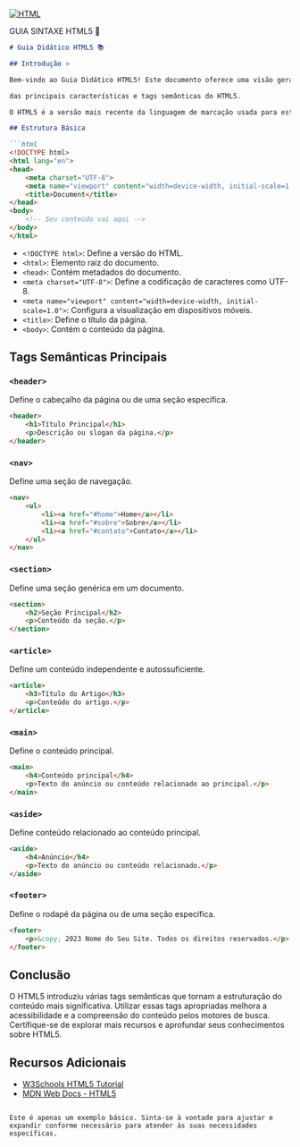 [![HTML](https://img.shields.io/badge/HTML-5-orange?style=flat&logo=html5)](https://link-para-mais-informacoes)

GUIA SINTAXE HTML5 🚀

```markdown
# Guia Didático HTML5 📚

## Introdução ⭐

Bem-vindo ao Guia Didático HTML5! Este documento oferece uma visão geral

das principais características e tags semânticas do HTML5.

O HTML5 é a versão mais recente da linguagem de marcação usada para estruturar e apresentar conteúdo na web.

## Estrutura Básica

```html
<!DOCTYPE html>
<html lang="en">
<head>
    <meta charset="UTF-8">
    <meta name="viewport" content="width=device-width, initial-scale=1.0">
    <title>Document</title>
</head>
<body>
    <!-- Seu conteúdo vai aqui -->
</body>
</html>
```

- `<!DOCTYPE html>`: Define a versão do HTML.
- `<html>`: Elemento raiz do documento.
- `<head>`: Contém metadados do documento.
- `<meta charset="UTF-8">`: Define a codificação de caracteres como UTF-8.
- `<meta name="viewport" content="width=device-width, initial-scale=1.0">`: Configura a visualização em dispositivos móveis.
- `<title>`: Define o título da página.
- `<body>`: Contém o conteúdo da página.

## Tags Semânticas Principais

### `<header>`

Define o cabeçalho da página ou de uma seção específica.

```html
<header>
    <h1>Título Principal</h1>
    <p>Descrição ou slogan da página.</p>
</header>
```

### `<nav>`

Define uma seção de navegação.

```html
<nav>
    <ul>
        <li><a href="#home">Home</a></li>
        <li><a href="#sobre">Sobre</a></li>
        <li><a href="#contato">Contato</a></li>
    </ul>
</nav>
```

### `<section>`

Define uma seção genérica em um documento.

```html
<section>
    <h2>Seção Principal</h2>
    <p>Conteúdo da seção.</p>
</section>
```

### `<article>`

Define um conteúdo independente e autossuficiente.

```html
<article>
    <h3>Título do Artigo</h3>
    <p>Conteúdo do artigo.</p>
</article>
```
### `<main>`

Define o conteúdo principal.

```html
<main>
    <h4>Conteúdo principal</h4>
    <p>Texto do anúncio ou conteúdo relacionado ao principal.</p>
</main>
```

### `<aside>`

Define conteúdo relacionado ao conteúdo principal.

```html
<aside>
    <h4>Anúncio</h4>
    <p>Texto do anúncio ou conteúdo relacionado.</p>
</aside>
```

### `<footer>`

Define o rodapé da página ou de uma seção específica.

```html
<footer>
    <p>&copy; 2023 Nome do Seu Site. Todos os direitos reservados.</p>
</footer>
```

## Conclusão

O HTML5 introduziu várias tags semânticas que tornam a estruturação do conteúdo mais significativa. Utilizar essas tags apropriadas melhora a acessibilidade e a compreensão do conteúdo pelos motores de busca. Certifique-se de explorar mais recursos e aprofundar seus conhecimentos sobre HTML5.

## Recursos Adicionais

- [W3Schools HTML5 Tutorial](https://www.w3schools.com/html/)
- [MDN Web Docs - HTML5](https://developer.mozilla.org/en-US/docs/Web/Guide/HTML/HTML5)
```

Este é apenas um exemplo básico. Sinta-se à vontade para ajustar e expandir conforme necessário para atender às suas necessidades específicas.
